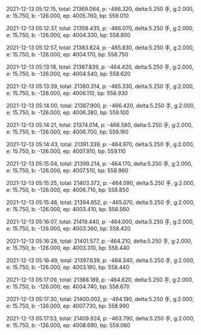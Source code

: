 2021-12-13 05:12:15, total: 21369.064, p: -466.320, delta:5.250 手, g:2.000, e: 15.750, b: -126.000, ep: 4005.760, bp: 559.010

2021-12-13 05:12:37, total: 21359.435, p: -466.070, delta:5.250 手, g:2.000, e: 15.750, b: -126.000, ep: 4004.330, bp: 558.800

2021-12-13 05:12:57, total: 21383.624, p: -465.830, delta:5.250 手, g:2.000, e: 15.750, b: -126.000, ep: 4004.170, bp: 558.750

2021-12-13 05:13:18, total: 21387.839, p: -464.420, delta:5.250 手, g:2.000, e: 15.750, b: -126.000, ep: 4004.540, bp: 558.620

2021-12-13 05:13:39, total: 21380.314, p: -465.330, delta:5.250 手, g:2.000, e: 15.750, b: -126.000, ep: 4006.110, bp: 558.930

2021-12-13 05:14:00, total: 21367.900, p: -466.420, delta:5.250 手, g:2.000, e: 15.750, b: -126.000, ep: 4006.380, bp: 559.100

2021-12-13 05:14:21, total: 21374.014, p: -466.580, delta:5.250 手, g:2.000, e: 15.750, b: -126.000, ep: 4006.700, bp: 559.160

2021-12-13 05:14:43, total: 21391.339, p: -464.970, delta:5.250 手, g:2.000, e: 15.750, b: -126.000, ep: 4007.910, bp: 559.110

2021-12-13 05:15:04, total: 21399.214, p: -464.170, delta:5.250 手, g:2.000, e: 15.750, b: -126.000, ep: 4007.510, bp: 558.960

2021-12-13 05:15:25, total: 21403.372, p: -464.090, delta:5.250 手, g:2.000, e: 15.750, b: -126.000, ep: 4006.710, bp: 558.850

2021-12-13 05:15:46, total: 21394.852, p: -465.070, delta:5.250 手, g:2.000, e: 15.750, b: -126.000, ep: 4003.410, bp: 558.560

2021-12-13 05:16:07, total: 21419.440, p: -464.000, delta:5.250 手, g:2.000, e: 15.750, b: -126.000, ep: 4003.360, bp: 558.420

2021-12-13 05:16:28, total: 21401.577, p: -464.210, delta:5.250 手, g:2.000, e: 15.750, b: -126.000, ep: 4003.310, bp: 558.440

2021-12-13 05:16:49, total: 21397.639, p: -464.340, delta:5.250 手, g:2.000, e: 15.750, b: -126.000, ep: 4003.180, bp: 558.440

2021-12-13 05:17:09, total: 21388.189, p: -464.620, delta:5.250 手, g:2.000, e: 15.750, b: -126.000, ep: 4004.740, bp: 558.670

2021-12-13 05:17:30, total: 21400.002, p: -464.190, delta:5.250 手, g:2.000, e: 15.750, b: -126.000, ep: 4007.730, bp: 558.990

2021-12-13 05:17:53, total: 21409.924, p: -463.790, delta:5.250 手, g:2.000, e: 15.750, b: -126.000, ep: 4008.690, bp: 559.060